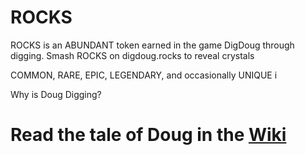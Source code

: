 # ROCKS
ROCKS is an ABUNDANT token earned in the game DigDoug through digging. Smash ROCKS on digdoug.rocks to reveal crystals 



COMMON, RARE, EPIC, LEGENDARY, and occasionally UNIQUE i

Why is Doug Digging? 

# Read the tale of Doug in the [Wiki](https://github.com/dougbutner/ROCKS/wiki)
